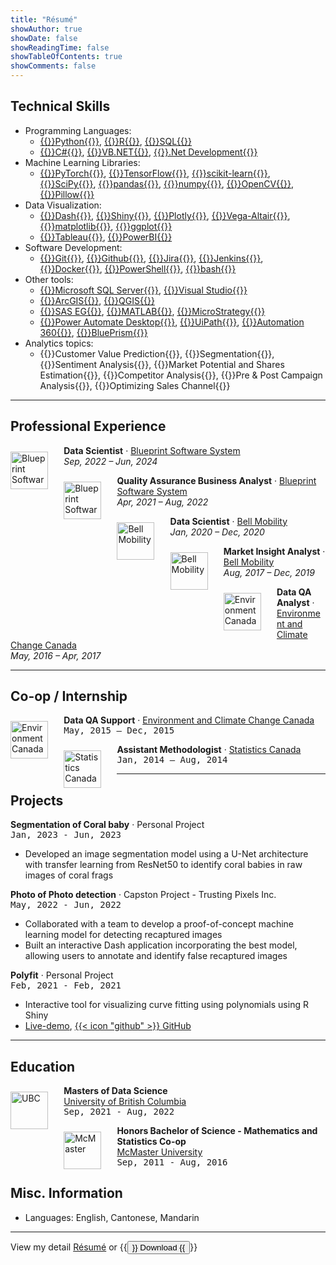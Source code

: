 ```yaml
---
title: "Résumé"
showAuthor: true
showDate: false
showReadingTime: false
showTableOfContents: true
showComments: false
---
```


## Technical Skills

* Programming Languages:
	* [{{<skills>}}Python{{</skills>}}](https://www.python.org/), [{{<skills>}}R{{</skills>}}](https://www.r-project.org/), [{{<skills>}}SQL{{</skills>}}](https://en.wikipedia.org/wiki/SQL)
	* [{{<skills>}}C#{{</skills>}}](https://en.wikipedia.org/wiki/C_Sharp_(programming_language)), [{{<skills>}}VB.NET{{</skills>}}](https://en.wikipedia.org/wiki/Visual_Basic_(.NET)), [{{<skills>}}.Net Development{{</skills>}}](https://dotnet.microsoft.com/en-us/learn/dotnet/what-is-dotnet)
* Machine Learning Libraries:
	* [{{<skills>}}PyTorch{{</skills>}}](https://pytorch.org/), [{{<skills>}}TensorFlow{{</skills>}}](https://www.tensorflow.org/), [{{<skills>}}scikit-learn{{</skills>}}](https://scikit-learn.org/stable/), [{{<skills>}}SciPy{{</skills>}}](https://scipy.org/), [{{<skills>}}pandas{{</skills>}}](https://pandas.pydata.org/), [{{<skills>}}numpy{{</skills>}}](https://numpy.org/), [{{<skills>}}OpenCV{{</skills>}}](https://opencv.org/), [{{<skills>}}Pillow{{</skills>}}](https://pillow.readthedocs.io/en/stable/)
* Data Visualization: 
	* [{{<skills>}}Dash{{</skills>}}](https://dash.plotly.com/), [{{<skills>}}Shiny{{</skills>}}](https://www.rstudio.com/products/shiny/), [{{<skills>}}Plotly{{</skills>}}](https://plotly.com/), [{{<skills>}}Vega-Altair{{</skills>}}](https://altair-viz.github.io/), [{{<skills>}}matplotlib{{</skills>}}](https://matplotlib.org/), [{{<skills>}}ggplot{{</skills>}}](https://ggplot2.tidyverse.org/index.html)
	* [{{<skills>}}Tableau{{</skills>}}](https://www.tableau.com/), [{{<skills>}}PowerBI{{</skills>}}](https://www.microsoft.com/en-ca/power-platform/products/power-bi/desktop)
* Software Development:
	* [{{<skills>}}Git{{</skills>}}](https://git-scm.com/), [{{<skills>}}Github{{</skills>}}](https://github.com/stevenlio88), [{{<skills>}}Jira{{</skills>}}](https://www.atlassian.com/software/jira), [{{<skills>}}Jenkins{{</skills>}}](https://www.jenkins.io/), [{{<skills>}}Docker{{</skills>}}](https://www.docker.com/), [{{<skills>}}PowerShell{{</skills>}}](https://learn.microsoft.com/en-us/powershell/), [{{<skills>}}bash{{</skills>}}](https://www.gnu.org/software/bash/)
* Other tools:
	* [{{<skills>}}Microsoft SQL Server{{</skills>}}](https://en.wikipedia.org/wiki/Microsoft_SQL_Server), [{{<skills>}}Visual Studio{{</skills>}}](https://visualstudio.microsoft.com/)
	* [{{<skills>}}ArcGIS{{</skills>}}](https://www.arcgis.com/index.html), [{{<skills>}}QGIS{{</skills>}}](https://www.qgis.org/en/site/)
	* [{{<skills>}}SAS EG{{</skills>}}](https://www.sas.com/en_ca/home.html), [{{<skills>}}MATLAB{{</skills>}}](https://www.mathworks.com/products/matlab.html), [{{<skills>}}MicroStrategy{{</skills>}}](https://www.microstrategy.com/)
	* [{{<skills>}}Power Automate Desktop{{</skills>}}](https://www.microsoft.com/en-ca/power-platform/products/power-automate), [{{<skills>}}UiPath{{</skills>}}](https://www.uipath.com/), [{{<skills>}}Automation 360{{</skills>}}](https://www.automationanywhere.com/products/automation-360), [{{<skills>}}BluePrism{{</skills>}}](https://www.blueprism.com/)
* Analytics topics:
	* {{<skills>}}Customer Value Prediction{{</skills>}}, {{<skills>}}Segmentation{{</skills>}}, {{<skills>}}Sentiment Analysis{{</skills>}}, {{<skills>}}Market Potential and Shares Estimation{{</skills>}}, {{<skills>}}Competitor Analysis{{</skills>}}, {{<skills>}}Pre & Post Campaign Analysis{{</skills>}}, {{<skills>}}Optimizing Sales Channel{{</skills>}}
	
------

## Professional Experience

<img src="/experiences/jobs/bp.jpeg" alt="Blueprint Software System" width="60px" class="rounded-md" style="float: left; margin: 10px 5% 0 0;" />

**Data Scientist** · [Blueprint Software System](https://www.blueprintsys.com/)<br>
*Sep, 2022 – Jun, 2024*


<img src="/experiences/jobs/bp.jpeg" alt="Blueprint Software System" width="60px" class="rounded-md" style="float: left; margin: 10px 5% 0 0;" />

**Quality Assurance Business Analyst** · [Blueprint Software System](https://www.blueprintsys.com/)<br>
*Apr, 2021 – Aug, 2022*


<img src="/experiences/jobs/bell.jpeg" alt="Bell Mobility" width="60px" class="rounded-md" style="float: left; margin: 10px 5% 0 0;" />

**Data Scientist** · [Bell Mobility](https://www.bell.ca/Mobility/)<br>
*Jan, 2020 – Dec, 2020*


<img src="/experiences/jobs/bell.jpeg" alt="Bell Mobility" width="60px" class="rounded-md" style="float: left; margin: 10px 5% 0 0;" />

**Market Insight Analyst** · [Bell Mobility](https://www.bell.ca/Mobility/)<br>
*Aug, 2017 – Dec, 2019*


<img src="/experiences/jobs/ecc.jpeg" alt="Environment Canada" width="60px" class="rounded-md" style="float: left; margin: 10px 5% 0 0;" />

**Data QA Analyst** · [Environment and Climate Change Canada](https://weather.gc.ca/canada_e.html)<br>
*May, 2016 – Apr, 2017*


------

## Co-op / Internship

<img src="/experiences/jobs/ecc.jpeg" alt="Environment Canada" width="60px" class="rounded-md" style="float: left; margin: 10px 5% 0 0;" />

**Data QA Support** · [Environment and Climate Change Canada](https://weather.gc.ca/canada_e.html)</a><br>
<kbd>May, 2015 – Dec, 2015</kbd>


<img src="/experiences/jobs/sc.jpeg" alt="Statistics Canada" width="60px" class="rounded-md" style="float: left; margin: 10px 5% 0 0;" />

**Assistant Methodologist** · [Statistics Canada](https://www.statcan.gc.ca/en/start)</a><br>
<kbd>Jan, 2014 – Aug, 2014</kbd>

------

## Projects

<b>Segmentation of Coral baby</b> · Personal Project<br>
<kbd>Jan, 2023 - Jun, 2023</kbd>

* Developed an image segmentation model using a U-Net architecture with transfer learning from ResNet50 to identify coral babies in raw images of coral frags


<b>Photo of Photo detection</b> · Capston Project - Trusting Pixels Inc.<br>
<kbd>May, 2022 - Jun, 2022</kbd>

* Collaborated with a team to develop a proof-of-concept machine learning model for detecting recaptured images
* Built an interactive Dash application incorporating the best model, allowing users to annotate and identify false recaptured images


<b>Polyfit</b> · Personal Project<br>
<kbd>Feb, 2021 - Feb, 2021</kbd>
* Interactive tool for visualizing curve fitting using polynomials using R Shiny
* [Live-demo](http://stevenlio.shinyapps.io/polyfit), [{{< icon "github" >}} GitHub](https://github.com/stevenlio88/Polyfit)

------

## Education

<img src="/experiences/jobs/ubc.jpeg" alt="UBC" width="60px" class="rounded-md" style="float: left; margin: 10px 5% 0 0;" />

**Masters of Data Science**<br>
<a href="https://masterdatascience.ubc.ca/">University of British Columbia</a><br>
<kbd>Sep, 2021 - Aug, 2022</kbd><br>

<img src="/experiences/jobs/mc.jpeg" alt="McMaster" width="60px" class="rounded-md" style="float: left; margin: 10px 5% 0 0;" />

**Honors Bachelor of Science - Mathematics and Statistics Co-op**<br>
<a href="https://scce.science.mcmaster.ca/">McMaster University</a><br>
<kbd>Sep, 2011 - Aug, 2016</kbd><br>


## Misc. Information

* Languages: English, Cantonese, Mandarin

------
View my detail [Résumé](/experiences/Steven_Lio_Resume.pdf) or 
{{<button href="/experiences/Steven_Lio_Resume.pdf" download="Steven_Lio_Resume" target="_self">}}
Download
{{</button>}}